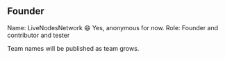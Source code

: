 ## Founder

Name: LiveNodesNetwork  :smile: Yes, anonymous for now.
Role: Founder and contributor and tester

Team names will be published as team grows.
